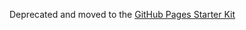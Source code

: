Deprecated and moved to the [GitHub Pages Starter Kit](https://github.com/trevordmiller/github-pages-starter-kit)
